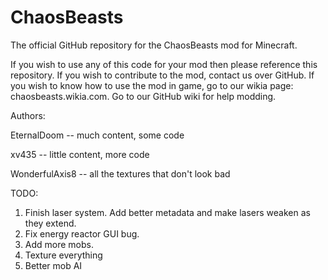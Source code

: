 ChaosBeasts
===========

The official GitHub repository for the ChaosBeasts mod for Minecraft.

If you wish to use any of this code for your mod then please reference this repository. If you wish to contribute to the mod, contact us over GitHub. If you wish to know how to use the mod in game, go to our wikia page: chaosbeasts.wikia.com. Go to our GitHub wiki for help modding.

Authors:

EternalDoom -- much content, some code

xv435 -- little content, more code

WonderfulAxis8 -- all the textures that don't look bad

TODO:

1. Finish laser system. Add better metadata and make lasers weaken as they extend. 
2. Fix energy reactor GUI bug.
3. Add more mobs.
4. Texture everything
5. Better mob AI
